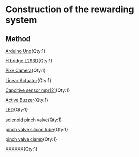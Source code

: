 # Construction of the rewarding system

## Method 



[Arduino Uno](electronic.yml#Arduino_Uno){Qty:1}

[H bridge L293D](electronic.yml#L293D){Qty:1}

[Pixy Camera](electronic.yml#OixyCam){Qty:1}

[Linear Actuator](electronic.yml#LinActuator50mm){Qty:1}

[Capcitive sensor mpr121](electronic.yml#mpr121){Qty:1}

[Active Buzzer](electronic.yml#Keyes_KY-012){Qty:1}

[LED](electronic.yml#5VLED){Qty:1}

[solenoid pinch valve](electronic.yml#pv){Qty:1}

[pinch valve silicon tube](electronic.yml#pv_tube){Qty:1}

[pinch valve clamp](electronic.yml#pv_clamp){Qty:1}






[XXXXXX](electronic.yml#XXXXXX){Qty:1}

